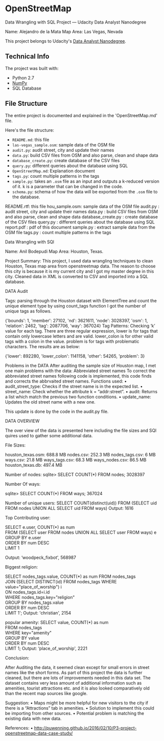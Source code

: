 # OpenStreetMap
Data Wrangling with SQL Project — Udacity Data Analyst Nanodegree

Name: Alejandro de la Mata
Map Area:  Las Vegas, Nevada

This project belongs to Udacity's [Data Analyst Nanodegree](https://eu.udacity.com/course/data-analyst-nanodegree--nd002).


## Technical Info
The project was built with:

* Python 2.7
* [NumPy](http://www.numpy.org/)
* SQL Database


## File Structure
The entire project is documented and explained in the 'OpenStreetMap.md' file.

Here's the file structure:

* `README.md`: this file
* `las-vegas_sample.osm`: sample data of the OSM file
* `audit.py`: audit street, city and update their names
* `data.py`: build CSV files from OSM and also parse, clean and shape data
* `database_create.py`: create database of the CSV files
* `query.py`: different queries about the database using SQL
* `OpenStreetMap.md`: Explanation document
* `tags.py`: count multiple patterns in the tags
* `sample.py`: takes an `.osm` file as an input and outputs a k-reduced version of it. k is a parameter that can be changed in the code.
* `schema.py`: schema of how the data will be exported from the `.osm` file to the database.







































README.rtf: this file
hou_sample.osm: sample data of the OSM file
audit.py : audit street, city and update their names
data.py : build CSV files from OSM and also parse, clean and shape data
database_create.py : create database of the CSV files
query.py : different queries about the database using SQL
report.pdf : pdf of this document
sample.py : extract sample data from the OSM file
tags.py : count multiple patterns in the tags


Data Wrangling with SQl



Name: Anil Bodepudi
Map Area:  Houston, Texas.


Project Summary:
This project, I used data wrangling techniques to clean Houston, Texas map area from openstreetmap data. The reason to choose this city is because it is my current city and I got my master degree in this city. Cleaned data in XML is converted to CSV and imported into a SQL database.

DATA Audit

Tags:
	parsing through the Houston dataset with ElementTree and count the unique element type by using count_tags function I got the number of unique tags as follows.

{'bounds': 1,
 'member': 27102,
 'nd': 3621611,
 'node': 3028397,
 'osm': 1,
 'relation': 2462,
 'tag': 2087706,
 'way': 367024}
Tag Patterns:
Checking ‘k’ value for each tag. There are three regular expression, lower is for tags that contain only lowercase letters and are valid. lower_colon is for other valid tags with a colon in the value. problem is for tags with problematic characters. The results are as below:

{'lower': 892280, 'lower_colon': 1141158, 'other': 54265, 'problem': 3}



Problems in the DATA
	After auditing the sample size of Houston map, I met one main problems with the data: Abbreviated street names
To correct the abbreviated street names following code is implemented, this code finds and corrects the abbrvaited street names. Functions used:
•	audit_street_type: Checks if the street name is in the expected list.
•	 street_name: Check whether the attribute k = “addr:street”. 
•	audit: Returns a list which match the previous two function conditions. 
•	update_name: Updates the old street name with a new one.

This update is done by the code in the audit.py file.

DATA OVERVIEW

The over view of the data is presented here including the file sizes and SQl quires used to gather some additional data.

File Sizes:

houston_texas.osm:  688.8 MB
nodes.csv: 252.3 MB
nodes_tags.csv: 6 MB
ways.csv: 21.8 MB
ways_tags.csv: 68.3 MB
ways_nodes.csv: 86.5 MB
houston_texas.db: 497.4 MB

Number of nodes: 
sqlite> SELECT COUNT(*) FROM nodes;
3028397

Number Of ways:

sqlite> SELECT COUNT(*) FROM ways;
367024

Number of unique users:
SELECT COUNT(distinct(uid)) FROM (SELECT uid FROM nodes UNION ALL SELECT uid FROM ways)
Output: 1616

Top Contributing user:

SELECT e.user, COUNT(*) as num \
                            FROM (SELECT user FROM nodes UNION ALL SELECT user FROM ways) e \
                            GROUP BY e.user \
                            ORDER BY num DESC \
                            LIMIT 1

Output:  ‘woodpeck_fixbot', 568987


Biggest religion:

SELECT nodes_tags.value, COUNT(*) as num FROM nodes_tags \
                            JOIN (SELECT DISTINCT(id) FROM nodes_tags WHERE value="place_of_worship") i \
                            ON nodes_tags.id=i.id \
                            WHERE nodes_tags.key="religion" \
                            GROUP BY nodes_tags.value \
                            ORDER BY num DESC\
                            LIMIT 1';
Output: 'christian', 2154


popular amenity:
SELECT value, COUNT(*) as num \
                            FROM nodes_tags \
                            WHERE key="amenity" \
                            GROUP BY value \
                            ORDER BY num DESC \
                            LIMIT 1;
Output: ‘place_of_worship', 2221



Conclusion:

 After Auditing the data, it seemed clean except for small errors in street names like the short forms. As part of this project the data is further cleaned, but there are lots of improvements needed in this data set.  The dataset contains very less amount of additional information such as amenities, tourist attractions etc. and it is also looked comparatively old than the recent map sources like google. 


Suggestion:
•	Maps might be more helpful for new visitors to the city if there is a “Attractions” tab in amenities.
•	Solution to implement this could be importing from other sources.
•	Potential problem is matching the existing data with new data.

References: 
•	http://puwenning.github.io/2016/02/10/P3-project-openstreetmap-data-case-study/



